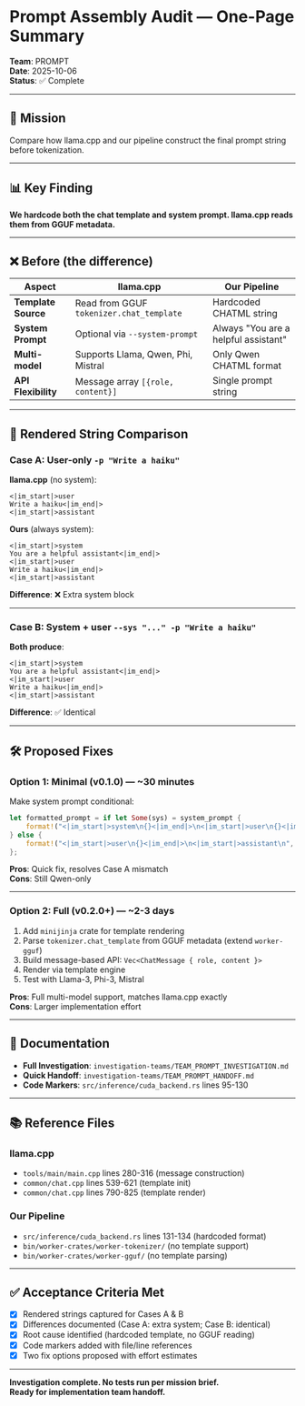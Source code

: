 # Prompt Assembly Audit — One-Page Summary

**Team**: PROMPT  
**Date**: 2025-10-06  
**Status**: ✅ Complete  

---

## 🎯 Mission

Compare how llama.cpp and our pipeline construct the final prompt string before tokenization.

---

## 📊 Key Finding

**We hardcode both the chat template and system prompt. llama.cpp reads them from GGUF metadata.**

---

## ❌ Before (the difference)

| Aspect | llama.cpp | Our Pipeline |
|--------|-----------|--------------|
| **Template Source** | Read from GGUF `tokenizer.chat_template` | Hardcoded CHATML string |
| **System Prompt** | Optional via `--system-prompt` | Always "You are a helpful assistant" |
| **Multi-model** | Supports Llama, Qwen, Phi, Mistral | Only Qwen CHATML format |
| **API Flexibility** | Message array `[{role, content}]` | Single prompt string |

---

## 🔬 Rendered String Comparison

### Case A: User-only `-p "Write a haiku"`

**llama.cpp** (no system):
```
<|im_start|>user
Write a haiku<|im_end|>
<|im_start|>assistant

```

**Ours** (always system):
```
<|im_start|>system
You are a helpful assistant<|im_end|>
<|im_start|>user
Write a haiku<|im_end|>
<|im_start|>assistant

```

**Difference**: ❌ Extra system block

---

### Case B: System + user `--sys "..." -p "Write a haiku"`

**Both produce**:
```
<|im_start|>system
You are a helpful assistant<|im_end|>
<|im_start|>user
Write a haiku<|im_end|>
<|im_start|>assistant

```

**Difference**: ✅ Identical

---

## 🛠️ Proposed Fixes

### Option 1: Minimal (v0.1.0) — ~30 minutes

Make system prompt conditional:

```rust
let formatted_prompt = if let Some(sys) = system_prompt {
    format!("<|im_start|>system\n{}<|im_end|>\n<|im_start|>user\n{}<|im_end|>\n<|im_start|>assistant\n", sys, prompt)
} else {
    format!("<|im_start|>user\n{}<|im_end|>\n<|im_start|>assistant\n", prompt)
};
```

**Pros**: Quick fix, resolves Case A mismatch  
**Cons**: Still Qwen-only

---

### Option 2: Full (v0.2.0+) — ~2-3 days

1. Add `minijinja` crate for template rendering
2. Parse `tokenizer.chat_template` from GGUF metadata (extend `worker-gguf`)
3. Build message-based API: `Vec<ChatMessage { role, content }>`
4. Render via template engine
5. Test with Llama-3, Phi-3, Mistral

**Pros**: Full multi-model support, matches llama.cpp exactly  
**Cons**: Larger implementation effort

---

## 📁 Documentation

- **Full Investigation**: `investigation-teams/TEAM_PROMPT_INVESTIGATION.md`
- **Quick Handoff**: `investigation-teams/TEAM_PROMPT_HANDOFF.md`
- **Code Markers**: `src/inference/cuda_backend.rs` lines 95-130

---

## 📚 Reference Files

### llama.cpp
- `tools/main/main.cpp` lines 280-316 (message construction)
- `common/chat.cpp` lines 539-621 (template init)
- `common/chat.cpp` lines 790-825 (template render)

### Our Pipeline
- `src/inference/cuda_backend.rs` lines 131-134 (hardcoded format)
- `bin/worker-crates/worker-tokenizer/` (no template support)
- `bin/worker-crates/worker-gguf/` (no template parsing)

---

## ✅ Acceptance Criteria Met

- [x] Rendered strings captured for Cases A & B
- [x] Differences documented (Case A: extra system; Case B: identical)
- [x] Root cause identified (hardcoded template, no GGUF reading)
- [x] Code markers added with file/line references
- [x] Two fix options proposed with effort estimates

---

**Investigation complete. No tests run per mission brief.**  
**Ready for implementation team handoff.**
